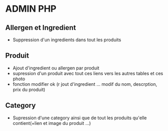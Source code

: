 # ADMIN PHP
## Allergen et Ingredient

* Suppression d'un ingredients dans tout les produits

## Produit
* Ajout d'ingredient ou allergen par produit
* supression d'un produit avec tout ces liens vers les autres tables et ces photo
* fonction modifier ok (r jout d'ingredient ... modif du nom, descrption, prix du produit)

## Category
* Supression d'une category ainsi que de tout les produits qu'elle contient(+lien et image du produit ...)
